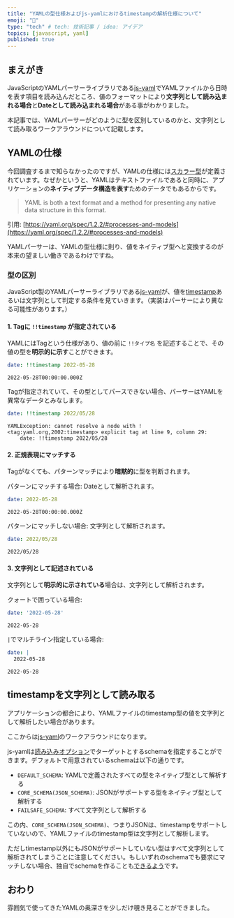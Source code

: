 ```yaml
---
title: "YAMLの型仕様およびjs-yamlにおけるtimestampの解析仕様について"
emoji: "🐥"
type: "tech" # tech: 技術記事 / idea: アイデア
topics: [javascript, yaml]
published: true
---
```


## まえがき

JavaScriptのYAMLパーサーライブラリである[js-yaml](https://github.com/nodeca/js-yaml)でYAMLファイルから日時を表す項目を読み込んだところ、値のフォーマットにより**文字列として読み込まれる場合**と**Dateとして読み込まれる場合**がある事がわかりました。

本記事では、YAMLパーサーがどのように型を区別しているのかと、文字列として読み取るワークアラウンドについて記載します。

## YAMLの仕様

今回調査するまで知らなかったのですが、YAMLの仕様には[スカラー型](https://yaml.org/type/)が定義されています。なぜかというと、YAMLはテキストファイルであると同時に、アプリケーションの**ネイティブデータ構造を表す**ためのデータでもあるからです。

> YAML is both a text format and a method for presenting any native data structure in this format.

引用: [https://yaml.org/spec/1.2.2/#processes-and-models](https://yaml.org/spec/1.2.2/#processes-and-models)

YAMLパーサーは、YAMLの型仕様に則り、値をネイティブ型へと変換するのが本来の望ましい働きであるわけですね。

### 型の区別

JavaScript製のYAMLパーサーライブラリである[js-yaml](https://github.com/nodeca/js-yaml)が、値を[timestamp](https://yaml.org/type/timestamp.html)あるいは文字列として判定する条件を見ていきます。（実装はパーサーにより異なる可能性があります。）

#### 1. Tagに `!!timestamp` が指定されている

YAMLにはTagという仕様があり、値の前に `!!タイプ名` を記述することで、その値の型を**明示的に示す**ことができます。

```yaml
date: !!timestamp 2022-05-28
```

```
2022-05-28T00:00:00.000Z
```

Tagが指定されていて、その型としてパースできない場合、パーサーはYAMLを異常なデータとみなします。

```yaml
date: !!timestamp 2022/05/28
```

```
YAMLException: cannot resolve a node with !<tag:yaml.org,2002:timestamp> explicit tag at line 9, column 29:
    date: !!timestamp 2022/05/28
```

#### 2. 正規表現にマッチする

Tagがなくても、パターンマッチにより**暗黙的**に型を判断されます。

パターンにマッチする場合: Dateとして解析されます。

```yaml
date: 2022-05-28
```

```
2022-05-28T00:00:00.000Z
```

パターンにマッチしない場合: 文字列として解析されます。

```yaml
date: 2022/05/28
```

```
2022/05/28
```

#### 3. 文字列として記述されている

文字列として**明示的に示されている**場合は、文字列として解析されます。

クォートで囲っている場合:

```yaml
date: '2022-05-28'
```

```
2022-05-28
```

`|`でマルチライン指定している場合:

```yaml
date: | 
  2022-05-28
```

```
2022-05-28
```

## timestampを文字列として読み取る

アプリケーションの都合により、YAMLファイルのtimestamp型の値を文字列として解析したい場合があります。

ここからは[js-yaml](https://github.com/nodeca/js-yaml)のワークアラウンドになります。

js-yamlは[読み込みオプション](https://github.com/nodeca/js-yaml#load-string---options-)でターゲットとするschemaを指定することができます。デフォルトで用意されているschemaは以下の通りです。

- `DEFAULT_SCHEMA`: YAMLで定義されたすべての型をネイティブ型として解析する
- `CORE_SCHEMA(JSON_SCHEMA)`: JSONがサポートする型をネイティブ型として解析する
- `FAILSAFE_SCHEMA`: すべて文字列として解析する

この内、`CORE_SCHEMA(JSON_SCHEMA)`、つまりJSONは、timestampをサポートしていないので、YAMLファイルのtimestamp型は文字列として解析します。

ただしtimestamp以外にもJSONがサポートしていない型はすべて文字列として解析されてしまうことに注意してください。もしいずれのschemaでも要求にマッチしない場合、独自でschemaを作ることも[できるよう](https://github.com/nodeca/js-yaml/issues/161#issuecomment-72711349)です。

## おわり

雰囲気で使ってきたYAMLの奥深さを少しだけ覗き見ることができました。
